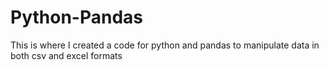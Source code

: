 # Python-Pandas
This is where I created a code for python and pandas to manipulate data in both csv and excel formats

